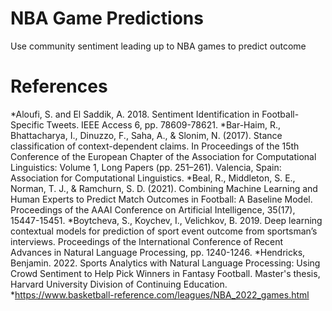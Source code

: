 # NBA Game Predictions
Use community sentiment leading up to NBA games to predict outcome


# References

*Aloufi, S. and El Saddik, A. 2018. Sentiment Identification in Football-Specific Tweets. IEEE Access 6, pp. 78609-78621.
*Bar-Haim, R., Bhattacharya, I., Dinuzzo, F., Saha, A., & Slonim, N. (2017). Stance classification of context-dependent claims. In Proceedings of the 15th Conference of the European Chapter of the Association for Computational Linguistics: Volume 1, Long Papers (pp. 251–261). Valencia, Spain: Association for Computational Linguistics.
*Beal, R., Middleton, S. E., Norman, T. J., & Ramchurn, S. D. (2021). Combining Machine Learning and Human Experts to Predict Match Outcomes in Football: A Baseline Model. Proceedings of the AAAI Conference on Artificial Intelligence, 35(17), 15447-15451.
*Boytcheva, S., Koychev, I., Velichkov, B. 2019. Deep learning contextual models for prediction of sport event outcome from sportsman’s interviews. Proceedings of the International Conference of Recent Advances in Natural Language Processing, pp. 1240-1246.
*Hendricks, Benjamin. 2022. Sports Analytics with Natural Language Processing: Using Crowd Sentiment to Help Pick Winners in Fantasy Football. Master's thesis, Harvard University Division of Continuing Education.
*https://www.basketball-reference.com/leagues/NBA_2022_games.html
